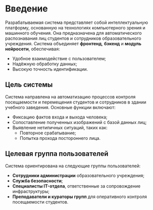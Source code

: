 # Введение

Разрабатываемая система представляет собой интеллектуальную платформу, основанную на технологиях компьютерного зрения и машинного обучения. Она предназначена для автоматического распознавания лиц студентов и сотрудников образовательного учреждения. Система объединяет **фронтенд**, **бэкенд** и **модуль нейросети**, обеспечивая:

- Удобное взаимодействие с пользователем;
- Надёжную обработку данных;
- Высокую точность идентификации.

## Цель системы

Система направлена на автоматизацию процессов контроля посещаемости и перемещения студентов и сотрудников в здании учебного заведения. Основные функции включают:

- Фиксацию фактов входа и выхода человека;
- Сопоставление полученных изображений с базой данных лиц;
- Выявление нетипичных ситуаций, таких как:
  - Повторное срабатывание;
  - Попытка прохода постороннего лица.

## Целевая группа пользователей

Система ориентирована на следующие группы пользователей:

- **Сотрудники администрации** образовательного учреждения;
- **Служба безопасности**;
- **Специалисты IT-отдела**, ответственные за сопровождение инфраструктуры;
- **Преподаватели и кураторы групп** для оперативного контроля посещаемости студентов.
